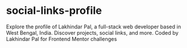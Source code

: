 # social-links-profile
Explore the profile of Lakhindar Pal, a full-stack web developer based in West Bengal, India. Discover projects, social links, and more. Coded by Lakhindar Pal for Frontend Mentor challenges
